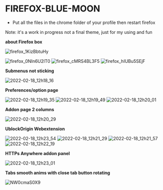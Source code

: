 # FIREFOX-BLUE-MOON


- Put all the files in the chrome folder of your profile then restart firefox

Note: it's a work in progress not a final theme, just for my using and fun


**about Firefox box**

![firefox_1KizBbtuHy](https://user-images.githubusercontent.com/40931468/154449012-f5b0ee16-117d-45be-9314-b44b8a460825.gif)

![firefox_0NIn6U2IT0](https://user-images.githubusercontent.com/40931468/154449746-d4c5271b-4e10-483b-a4d2-0fdfc8503fdd.gif)
![firefox_cMRS4BL3F5](https://user-images.githubusercontent.com/40931468/154450078-32d7428b-eb1f-4db2-914f-f0df9b605cd8.gif)
![firefox_hIUBu5SEjF](https://user-images.githubusercontent.com/40931468/154450639-aa368cbf-efc2-4da2-b2c7-65631bf8150d.gif)

**Submenus not sticking**

![2022-02-18_12h18_16](https://user-images.githubusercontent.com/40931468/154674119-3c010bd8-05c5-4759-a8ef-ee68007e9ca6.png)

**Preferences/option page**

![2022-02-18_12h19_35](https://user-images.githubusercontent.com/40931468/154674142-3bb87bea-f5a2-4664-a9ae-82e3ea8f3889.png)
![2022-02-18_12h19_49](https://user-images.githubusercontent.com/40931468/154674185-d8841841-8f80-4f7a-aa2a-86f50d50c83a.png)
![2022-02-18_12h20_01](https://user-images.githubusercontent.com/40931468/154674193-c130e5b9-b200-41ed-8784-ca8461063c70.png)

**Addon page 2 columns**

![2022-02-18_12h20_29](https://user-images.githubusercontent.com/40931468/154674196-129c4d13-ceef-4797-bc0e-b9ba55fede26.png)

**UblockOrigin Webextension**

![2022-02-18_12h23_54](https://user-images.githubusercontent.com/40931468/154674213-9c4349b9-ac57-44ed-8d29-6a2d1754383d.png)
![2022-02-18_12h21_29](https://user-images.githubusercontent.com/40931468/154674227-d29116bf-83f9-42f1-b641-a3bdcbd481ab.png)
![2022-02-18_12h21_57](https://user-images.githubusercontent.com/40931468/154674234-1b9e5987-8556-4345-b269-b04eb47b2ab0.png)
![2022-02-18_12h22_19](https://user-images.githubusercontent.com/40931468/154674245-ef8f7389-d7e6-4583-947e-c9c6607ec339.png)

**HTTPs Anywhere addon panel**

![2022-02-18_12h23_01](https://user-images.githubusercontent.com/40931468/154674266-7714e916-3b7f-4e84-a577-e330e8daaa36.png)

**Tabs smooth anims with close tab button rotating**

![NW0cmaS0X9](https://user-images.githubusercontent.com/40931468/154704526-bd006d61-9787-46d7-8bf5-ba99716c7e8a.gif)


          
          





      
      

  


